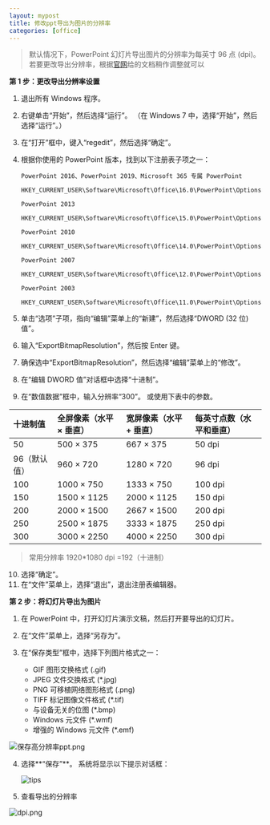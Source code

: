 ```yaml
---
layout: mypost
title: 修改ppt导出为图片的分辨率
categories: [office]
---
```


> 默认情况下，PowerPoint 幻灯片导出图片的分辨率为每英寸 96 点 (dpi)。 若要更改导出分辨率，根据[官网](https://learn.microsoft.com/zh-cn/office/troubleshoot/powerpoint/change-export-slide-resolution)给的文档稍作调整就可以

**第 1 步：更改导出分辨率设置**

1. 退出所有 Windows 程序。

2. 右键单击“开始”，然后选择“运行”。 （在 Windows 7 中，选择“开始”，然后选择“运行”。）

3. 在“打开”框中，键入“regedit”，然后选择“确定”。

4. 根据你使用的 PowerPoint 版本，找到以下注册表子项之一：

   ```
   PowerPoint 2016、PowerPoint 2019、Microsoft 365 专属 PowerPoint
   
   HKEY_CURRENT_USER\Software\Microsoft\Office\16.0\PowerPoint\Options
   
   PowerPoint 2013
   
   HKEY_CURRENT_USER\Software\Microsoft\Office\15.0\PowerPoint\Options
   
   PowerPoint 2010
   
   HKEY_CURRENT_USER\Software\Microsoft\Office\14.0\PowerPoint\Options
   
   PowerPoint 2007
   
   HKEY_CURRENT_USER\Software\Microsoft\Office\12.0\PowerPoint\Options
   
   PowerPoint 2003
   
   HKEY_CURRENT_USER\Software\Microsoft\Office\11.0\PowerPoint\Options
   ```

5. 单击“选项”子项，指向“编辑”菜单上的“新建”，然后选择“DWORD (32 位)值”。

6. 输入“ExportBitmapResolution”，然后按 Enter 键。

7. 确保选中“ExportBitmapResolution”，然后选择“编辑”菜单上的“修改”。

8. 在“编辑 DWORD 值”对话框中选择“十进制”。

9. 在“数值数据”框中，输入分辨率“300”。 或使用下表中的参数。

| 十进制值     | 全屏像素（水平 × 垂直） | 宽屏像素（水平 + 垂直） | 每英寸点数（水平和垂直） |
| :----------- | :---------------------- | :---------------------- | :----------------------- |
| 50           | 500 × 375               | 667 × 375               | 50 dpi                   |
| 96（默认值） | 960 × 720               | 1280 × 720              | 96 dpi                   |
| 100          | 1000 × 750              | 1333 × 750              | 100 dpi                  |
| 150          | 1500 × 1125             | 2000 × 1125             | 150 dpi                  |
| 200          | 2000 × 1500             | 2667 × 1500             | 200 dpi                  |
| 250          | 2500 × 1875             | 3333 × 1875             | 250 dpi                  |
| 300          | 3000 × 2250             | 4000 × 2250             | 300 dpi                  |

> 常用分辨率 1920*1080 dpi =192（十进制）

10. 选择“确定”。
11. 在“文件”菜单上，选择“退出”，退出注册表编辑器。

**第 2 步：将幻灯片导出为图片**

1. 在 PowerPoint 中，打开幻灯片演示文稿，然后打开要导出的幻灯片。

2. 在“文件”菜单上，选择“另存为”。

3. 在“保存类型”框中，选择下列图片格式之一：
   - GIF 图形交换格式 (.gif)
   - JPEG 文件交换格式 (*.jpg)
   - PNG 可移植网络图形格式 (.png)
   - TIFF 标记图像文件格式 (*.tif)
   - 与设备无关的位图 (*.bmp)
   - Windows 元文件 (*.wmf)
   - 增强的 Windows 元文件 (*.emf)

![保存高分辨率ppt.png](保存高分辨率ppt.png)

4. 选择**“保存”**。 系统将显示以下提示对话框：

   ![tips](tips.png)



5. 查看导出的分辨率

![dpi.png](dpi.png)
